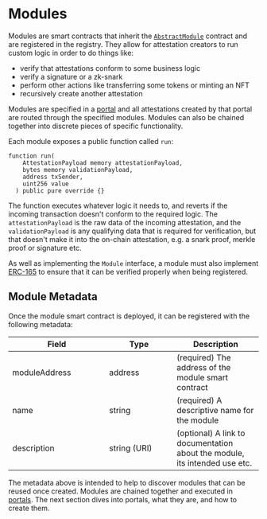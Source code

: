 # Modules

Modules are smart contracts that inherit the [`AbstractModule`](https://github.com/Consensys/linea-attestation-registry/blob/dev/src/interface/AbstractModule.sol) contract and are registered in the registry.  They allow for attestation creators to run custom logic in order to do things like:

* verify that attestations conform to some business logic
* verify a signature or a zk-snark
* perform other actions like transferring some tokens or minting an NFT
* recursively create another attestation

Modules are specified in a [portal](portals.md) and all attestations created by that portal are routed through the specified modules.  Modules can also be chained together into discrete pieces of specific functionality.

Each module exposes a public function called `run`:

```solidity
function run(
    AttestationPayload memory attestationPayload,
    bytes memory validationPayload,
    address txSender,
    uint256 value
  ) public pure override {}
```

The function executes whatever logic it needs to, and reverts if the incoming transaction doesn't conform to the required logic.  The `attestationPayload` is the raw data of the incoming attestation, and the `validationPayload` is any qualifying data that is required for verification, but that doesn't make it into the on-chain attestation, e.g. a snark proof, merkle proof or signature etc.

As well as implementing the `Module` interface, a module must also implement [ERC-165](https://eips.ethereum.org/EIPS/eip-165) to ensure that it can be verified properly when being registered.

## Module Metadata

Once the module smart contract is deployed, it can be registered with the following metadata:

<table><thead><tr><th width="179">Field</th><th width="120">Type</th><th>Description</th></tr></thead><tbody><tr><td>moduleAddress</td><td>address</td><td>(required) The address of the module smart contract</td></tr><tr><td>name</td><td>string</td><td>(required) A descriptive name for the module</td></tr><tr><td>description</td><td>string (URI)</td><td>(optional) A link to documentation about the module, its intended use etc.</td></tr></tbody></table>

The metadata above is intended to help to discover modules that can be reused once created.  Modules are chained together and executed in [portals](portals.md).  The next section dives into portals, what they are, and how to create them.
